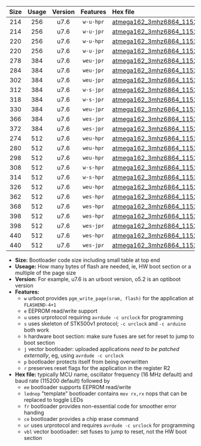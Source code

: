 |Size|Usage|Version|Features|Hex file|
|:-:|:-:|:-:|:-:|:--|
|214|256|u7.6|`w-u-hpr`|[atmega162_3mhz6864_115200bps_ur.hex](https://raw.githubusercontent.com/stefanrueger/urboot/main/atmega162_3mhz6864_115200bps_ur.hex)|
|214|256|u7.6|`w-u-jpr`|[atmega162_3mhz6864_115200bps_ur_vbl.hex](https://raw.githubusercontent.com/stefanrueger/urboot/main/atmega162_3mhz6864_115200bps_ur_vbl.hex)|
|220|256|u7.6|`w-u-hpr`|[atmega162_3mhz6864_115200bps_lednop_ur.hex](https://raw.githubusercontent.com/stefanrueger/urboot/main/atmega162_3mhz6864_115200bps_lednop_ur.hex)|
|220|256|u7.6|`w-u-jpr`|[atmega162_3mhz6864_115200bps_lednop_ur_vbl.hex](https://raw.githubusercontent.com/stefanrueger/urboot/main/atmega162_3mhz6864_115200bps_lednop_ur_vbl.hex)|
|278|384|u7.6|`weu-jpr`|[atmega162_3mhz6864_115200bps_ee_ur_vbl.hex](https://raw.githubusercontent.com/stefanrueger/urboot/main/atmega162_3mhz6864_115200bps_ee_ur_vbl.hex)|
|284|384|u7.6|`weu-jpr`|[atmega162_3mhz6864_115200bps_ee_lednop_ur_vbl.hex](https://raw.githubusercontent.com/stefanrueger/urboot/main/atmega162_3mhz6864_115200bps_ee_lednop_ur_vbl.hex)|
|302|384|u7.6|`weu-jpr`|[atmega162_3mhz6864_115200bps_ee_lednop_fr_ur_vbl.hex](https://raw.githubusercontent.com/stefanrueger/urboot/main/atmega162_3mhz6864_115200bps_ee_lednop_fr_ur_vbl.hex)|
|312|384|u7.6|`w-s-jpr`|[atmega162_3mhz6864_115200bps_vbl.hex](https://raw.githubusercontent.com/stefanrueger/urboot/main/atmega162_3mhz6864_115200bps_vbl.hex)|
|318|384|u7.6|`w-s-jpr`|[atmega162_3mhz6864_115200bps_lednop_vbl.hex](https://raw.githubusercontent.com/stefanrueger/urboot/main/atmega162_3mhz6864_115200bps_lednop_vbl.hex)|
|330|384|u7.6|`weu-jpr`|[atmega162_3mhz6864_115200bps_ee_lednop_fr_ce_ur_vbl.hex](https://raw.githubusercontent.com/stefanrueger/urboot/main/atmega162_3mhz6864_115200bps_ee_lednop_fr_ce_ur_vbl.hex)|
|366|384|u7.6|`wes-jpr`|[atmega162_3mhz6864_115200bps_ee_vbl.hex](https://raw.githubusercontent.com/stefanrueger/urboot/main/atmega162_3mhz6864_115200bps_ee_vbl.hex)|
|372|384|u7.6|`wes-jpr`|[atmega162_3mhz6864_115200bps_ee_lednop_vbl.hex](https://raw.githubusercontent.com/stefanrueger/urboot/main/atmega162_3mhz6864_115200bps_ee_lednop_vbl.hex)|
|274|512|u7.6|`weu-hpr`|[atmega162_3mhz6864_115200bps_ee_ur.hex](https://raw.githubusercontent.com/stefanrueger/urboot/main/atmega162_3mhz6864_115200bps_ee_ur.hex)|
|280|512|u7.6|`weu-hpr`|[atmega162_3mhz6864_115200bps_ee_lednop_ur.hex](https://raw.githubusercontent.com/stefanrueger/urboot/main/atmega162_3mhz6864_115200bps_ee_lednop_ur.hex)|
|298|512|u7.6|`weu-hpr`|[atmega162_3mhz6864_115200bps_ee_lednop_fr_ur.hex](https://raw.githubusercontent.com/stefanrueger/urboot/main/atmega162_3mhz6864_115200bps_ee_lednop_fr_ur.hex)|
|308|512|u7.6|`w-s-hpr`|[atmega162_3mhz6864_115200bps.hex](https://raw.githubusercontent.com/stefanrueger/urboot/main/atmega162_3mhz6864_115200bps.hex)|
|314|512|u7.6|`w-s-hpr`|[atmega162_3mhz6864_115200bps_lednop.hex](https://raw.githubusercontent.com/stefanrueger/urboot/main/atmega162_3mhz6864_115200bps_lednop.hex)|
|326|512|u7.6|`weu-hpr`|[atmega162_3mhz6864_115200bps_ee_lednop_fr_ce_ur.hex](https://raw.githubusercontent.com/stefanrueger/urboot/main/atmega162_3mhz6864_115200bps_ee_lednop_fr_ce_ur.hex)|
|362|512|u7.6|`wes-hpr`|[atmega162_3mhz6864_115200bps_ee.hex](https://raw.githubusercontent.com/stefanrueger/urboot/main/atmega162_3mhz6864_115200bps_ee.hex)|
|368|512|u7.6|`wes-hpr`|[atmega162_3mhz6864_115200bps_ee_lednop.hex](https://raw.githubusercontent.com/stefanrueger/urboot/main/atmega162_3mhz6864_115200bps_ee_lednop.hex)|
|398|512|u7.6|`wes-hpr`|[atmega162_3mhz6864_115200bps_ee_lednop_fr.hex](https://raw.githubusercontent.com/stefanrueger/urboot/main/atmega162_3mhz6864_115200bps_ee_lednop_fr.hex)|
|398|512|u7.6|`wes-jpr`|[atmega162_3mhz6864_115200bps_ee_lednop_fr_vbl.hex](https://raw.githubusercontent.com/stefanrueger/urboot/main/atmega162_3mhz6864_115200bps_ee_lednop_fr_vbl.hex)|
|440|512|u7.6|`wes-hpr`|[atmega162_3mhz6864_115200bps_ee_lednop_fr_ce.hex](https://raw.githubusercontent.com/stefanrueger/urboot/main/atmega162_3mhz6864_115200bps_ee_lednop_fr_ce.hex)|
|440|512|u7.6|`wes-jpr`|[atmega162_3mhz6864_115200bps_ee_lednop_fr_ce_vbl.hex](https://raw.githubusercontent.com/stefanrueger/urboot/main/atmega162_3mhz6864_115200bps_ee_lednop_fr_ce_vbl.hex)|

- **Size:** Bootloader code size including small table at top end
- **Useage:** How many bytes of flash are needed, ie, HW boot section or a multiple of the page size
- **Version:** For example, u7.6 is an urboot version, o5.2 is an optiboot version
- **Features:**
  + `w` urboot provides `pgm_write_page(sram, flash)` for the application at `FLASHEND-4+1`
  + `e` EEPROM read/write support
  + `u` uses urprotocol requiring `avrdude -c urclock` for programming
  + `s` uses skeleton of STK500v1 protocol; `-c urclock` and `-c arduino` both work
  + `h` hardware boot section: make sure fuses are set for reset to jump to boot section
  + `j` vector bootloader: uploaded applications *need to be patched externally*, eg, using `avrdude -c urclock`
  + `p` bootloader protects itself from being overwritten
  + `r` preserves reset flags for the application in the register R2
- **Hex file:** typically MCU name, oscillator frequency (16 MHz default) and baud rate (115200 default) followed by
  + `ee` bootloader supports EEPROM read/write
  + `lednop` "template" bootloader contains `mov rx,rx` nops that can be replaced to toggle LEDs
  + `fr` bootloader provides non-essential code for smoother error handing
  + `ce` bootloader provides a chip erase command
  + `ur` uses urprotocol and requires `avrdude -c urclock` for programming
  + `vbl` vector bootloader: set fuses to jump to reset, not the HW boot section
